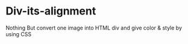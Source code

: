 # Div-its-alignment
Nothing But convert one image into HTML div and give color & style by using CSS
